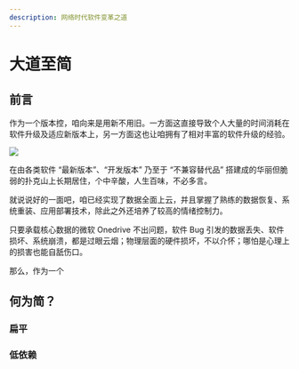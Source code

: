 ```yaml
---
description: 网络时代软件变革之道
---
```


# 大道至简

## 前言

作为一个版本控，咱向来是用新不用旧。一方面这直接导致个人大量的时间消耗在软件升级及适应新版本上，另一方面这也让咱拥有了相对丰富的软件升级的经验。

![](../.gitbook/assets/img\_20210817\_131418\_366.jpg)

在由各类软件 “最新版本”、“开发版本” 乃至于 “不兼容替代品”  搭建成的华丽但脆弱的扑克山上长期居住，个中辛酸，人生百味，不必多言。

就说说好的一面吧，咱已经实现了数据全面上云，并且掌握了熟练的数据恢复、系统重装、应用部署技术，除此之外还培养了较高的情绪控制力。

只要承载核心数据的微软 Onedrive 不出问题，软件 Bug 引发的数据丢失、软件损坏、系统崩溃，都是过眼云烟；物理层面的硬件损坏，不以介怀；哪怕是心理上的损害也能自舐伤口。

那么，作为一个



## 何为简？

### 扁平

### 低依赖
